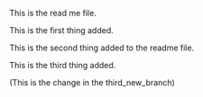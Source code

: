 This is the read me file.

This is the first thing added.

This is the second thing added to the readme file.

This is the third thing added.

(This is the change in the third_new_branch)
